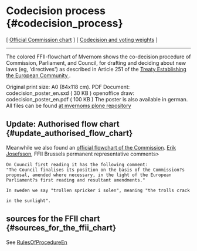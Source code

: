 # Codecision process {#codecision_process}

\[ [Official Commission
chart](http://europa.eu.int/comm/codecision/stepbystep/diagram_en.htm "wikilink")
\] \[ [ Codecision and voting weights](CodecisionVotingEn "wikilink") \]

------------------------------------------------------------------------

The colored FFII-flowchart of Mvernom shows the co-decision procedure of
Commission, Parliament, and Council, for drafting and deciding about new
laws (eg, \'directives\') as described in Article 251 of the [Treaty
Establishing the European Community
](http://europa.eu.int/eur-lex/en/search/search_treaties.html "wikilink").

Original print size: A0 (84x118 cm). PDF Document:
codecision_poster_en.sxd ( 30 KB ) openoffice draw:
codecision_poster_en.pdf ( 100 KB ) The poster is also available in
german. All files can be found [at mvernoms plone
repository](http://plone.ffii.org/Members/mvernon/documents "wikilink")

## Update: Authorised flow chart {#update_authorised_flow_chart}

Meanwhile we also found an [official flowchart of the
Commission](http://europa.eu.int/comm/codecision/stepbystep/diagram_en.htm "wikilink").
[ Erik Josefsson](ErikJosefssonEn "wikilink"), FFII Brussels permanent
representative comments>

`On Council first reading it has the following comment:`\
`"The Council finalises its position on the basis of the Commission?s `\
`proposal, amended where necessary, in the light of the European `\
`Parliament?s first reading and resultant amendments."`

`In sweden we say "trollen spricker i solen", meaning "the trolls crack `\
`in the sunlight".`

## sources for the FFII chart {#sources_for_the_ffii_chart}

See [RulesOfProcedureEn](RulesOfProcedureEn "wikilink")
